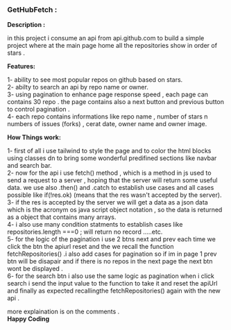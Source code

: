 ### GetHubFetch :<br>

**Description :** <br>
   
  in this project i consume an api from api.github.com to build a simple project where at the main page home all the repositories show in order of stars . <br>
  
**Features:** <br>
   
  1- ability to see most popular repos on github based on stars.<br>
  2- abilty to search an api by repo name or owner.<br>
  3- using pagination to enhance page response speed , each page can contains 30 repo . the page contains also a next button and previous button to control pagination . <br>
  4- each repo contains informations like repo name , number of stars n numbers of issues (forks) , cerat date,  owner name and owner image. <br>

**How Things work:** <br>

  1- first of all i use tailwind to style the page and to color the html blocks using classes dn to bring some wonderful predifined sections like navbar and search bar.<br>
  2- now for the api i use fetch() method , which is a method in js used to send a request to a server , hoping that the server will return some useful data. we use also .then() and .catch to establish use cases and all cases possible like  if(!res.ok) (means that the res wasn't accepted by the server).<br>
  3- if the res is accepted by the server we will get a data as a json data which is the acronym os java script object notation , so the data is returned as a object that contains many arrays.<br>
  4- i also use many condition statments to establish cases like repositories.length ===0 ; will return no record .....etc.<br>
  5- for the logic of the pagination i use 2 btns next and prev each time we click the btn the apiurl reset and the we recall the function fetchRepositories() .i also add cases for pagination so if im in page 1 prev btn will be disapair and if there is no repos in the next page the next btn wont be displayed .<br> 
  6- for the search btn i also use the same logic as pagination when i click search i send the input value to the function to take it and reset the apiUrl and finally as expected recallingthe fetchRepositories() again with the new api .<br>

  more explaination is on the comments . <br>
  **Happy Coding**
